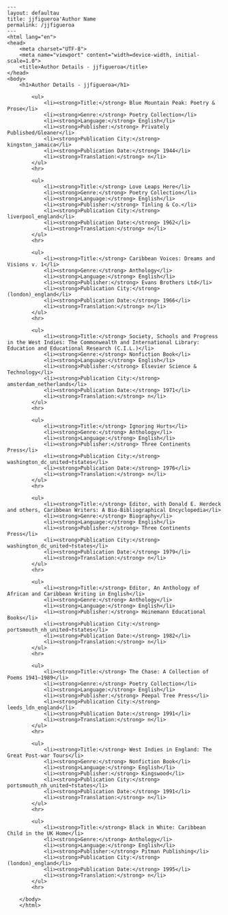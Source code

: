 
    ---
    layout: defaultau
    title: jjfigueroa'Author Name 
    permalink: /jjfigueroa
    ---
    <html lang="en">
    <head>
        <meta charset="UTF-8">
        <meta name="viewport" content="width=device-width, initial-scale=1.0">
        <title>Author Details - jjfigueroa</title>
    </head>
    <body>
        <h1>Author Details - jjfigueroa</h1>
        
            <ul>
                <li><strong>Title:</strong> Blue Mountain Peak: Poetry & Prose</li>
                <li><strong>Genre:</strong> Poetry Collection</li>
                <li><strong>Language:</strong> English</li>
                <li><strong>Publisher:</strong> Privately Published/Gleaner</li>
                <li><strong>Publication City:</strong> kingston_jamaica</li>
                <li><strong>Publication Date:</strong> 1944</li>
                <li><strong>Translation:</strong> n</li>
            </ul>
            <hr>
            
            <ul>
                <li><strong>Title:</strong> Love Leaps Here</li>
                <li><strong>Genre:</strong> Poetry Collection</li>
                <li><strong>Language:</strong> English</li>
                <li><strong>Publisher:</strong> Tinling & Co.</li>
                <li><strong>Publication City:</strong> liverpool_england</li>
                <li><strong>Publication Date:</strong> 1962</li>
                <li><strong>Translation:</strong> n</li>
            </ul>
            <hr>
            
            <ul>
                <li><strong>Title:</strong> Caribbean Voices: Dreams and Visions v. 1</li>
                <li><strong>Genre:</strong> Anthology</li>
                <li><strong>Language:</strong> English</li>
                <li><strong>Publisher:</strong> Evans Brothers Ltd</li>
                <li><strong>Publication City:</strong> (london)_england</li>
                <li><strong>Publication Date:</strong> 1966</li>
                <li><strong>Translation:</strong> n</li>
            </ul>
            <hr>
            
            <ul>
                <li><strong>Title:</strong> Society, Schools and Progress in the West Indies: The Commonwealth and International Library: Education and Educational Research (C.I.L.)</li>
                <li><strong>Genre:</strong> Nonfiction Book</li>
                <li><strong>Language:</strong> English</li>
                <li><strong>Publisher:</strong> Elsevier Science & Technology</li>
                <li><strong>Publication City:</strong> amsterdam_netherlands</li>
                <li><strong>Publication Date:</strong> 1971</li>
                <li><strong>Translation:</strong> n</li>
            </ul>
            <hr>
            
            <ul>
                <li><strong>Title:</strong> Ignoring Hurts</li>
                <li><strong>Genre:</strong> Anthology</li>
                <li><strong>Language:</strong> English</li>
                <li><strong>Publisher:</strong> Three Continents Press</li>
                <li><strong>Publication City:</strong> washington_dc_united¬†states</li>
                <li><strong>Publication Date:</strong> 1976</li>
                <li><strong>Translation:</strong> n</li>
            </ul>
            <hr>
            
            <ul>
                <li><strong>Title:</strong> Editor, with Donald E. Herdeck and others, Caribbean Writers: A Bio-Bibliographical Encyclopedia</li>
                <li><strong>Genre:</strong> Biography</li>
                <li><strong>Language:</strong> English</li>
                <li><strong>Publisher:</strong> Three Continents Press</li>
                <li><strong>Publication City:</strong> washington_dc_united¬†states</li>
                <li><strong>Publication Date:</strong> 1979</li>
                <li><strong>Translation:</strong> n</li>
            </ul>
            <hr>
            
            <ul>
                <li><strong>Title:</strong> Editor, An Anthology of African and Caribbean Writing in English</li>
                <li><strong>Genre:</strong> Anthology</li>
                <li><strong>Language:</strong> English</li>
                <li><strong>Publisher:</strong> Heinemann Educational Books</li>
                <li><strong>Publication City:</strong> portsmouth_nh_united¬†states</li>
                <li><strong>Publication Date:</strong> 1982</li>
                <li><strong>Translation:</strong> n</li>
            </ul>
            <hr>
            
            <ul>
                <li><strong>Title:</strong> The Chase: A Collection of Poems 1941–1989</li>
                <li><strong>Genre:</strong> Poetry Collection</li>
                <li><strong>Language:</strong> English</li>
                <li><strong>Publisher:</strong> Peepal Tree Press</li>
                <li><strong>Publication City:</strong> leeds_ldn_england</li>
                <li><strong>Publication Date:</strong> 1991</li>
                <li><strong>Translation:</strong> n</li>
            </ul>
            <hr>
            
            <ul>
                <li><strong>Title:</strong> West Indies in England: The Great Post-war Tours</li>
                <li><strong>Genre:</strong> Nonfiction Book</li>
                <li><strong>Language:</strong> English</li>
                <li><strong>Publisher:</strong> Kingswood</li>
                <li><strong>Publication City:</strong> portsmouth_nh_united¬†states</li>
                <li><strong>Publication Date:</strong> 1991</li>
                <li><strong>Translation:</strong> n</li>
            </ul>
            <hr>
            
            <ul>
                <li><strong>Title:</strong> Black in White: Caribbean Child in the UK Home</li>
                <li><strong>Genre:</strong> Anthology</li>
                <li><strong>Language:</strong> English</li>
                <li><strong>Publisher:</strong> Pitman Publishing</li>
                <li><strong>Publication City:</strong> (london)_england</li>
                <li><strong>Publication Date:</strong> 1995</li>
                <li><strong>Translation:</strong> n</li>
            </ul>
            <hr>
            
        </body>
        </html>
        